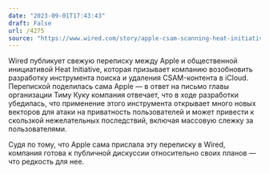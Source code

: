 ```yaml
---
date: "2023-09-01T17:43:43"
draft: False
url: /4275
source: "https://www.wired.com/story/apple-csam-scanning-heat-initiative-letter/"
---
```


Wired публикует свежую переписку между Apple и общественной инициативой Heat Initiative, которая призывает компанию возобновить разработку инструмента поиска и удаления CSAM-контента в iCloud. Перепиской поделилась сама Apple — в ответ на письмо главы организации Тиму Куку компания отвечает, что в ходе разработки убедилась, что применение этого инструмента открывает много новых векторов для атаки на приватность пользователей и может привести к скользкой нежелательных последствий, включая массовую слежку за пользователями. 

Судя по тому, что Apple сама прислала эту переписку в Wired, компания готова к публичной дискуссии относительно своих планов — что редкость для нее.
